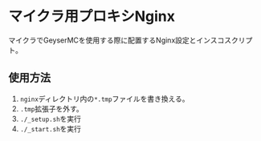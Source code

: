 # マイクラ用プロキシNginx

マイクラでGeyserMCを使用する際に配置するNginx設定とインスコスクリプト。

## 使用方法

1. `nginx`ディレクトリ内の`*.tmp`ファイルを書き換える。
2. `.tmp`拡張子を外す。
3. `./_setup.sh`を実行
4. `./_start.sh`を実行
